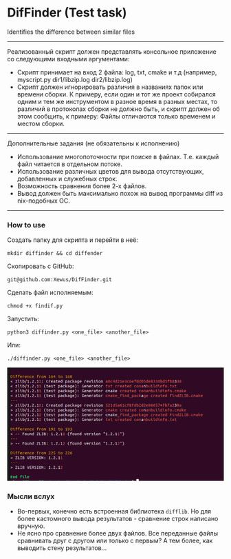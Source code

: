 # DifFinder (Test task)
Identifies the difference between similar files

***
Реализованный скрипт должен представлять консольное приложение со следующими входными
аргументами:
- Скрипт принимает на вход 2 файла: log, txt, cmake и т.д (например, myscript.py dir1/libzip.log
dir2/libzip.log)
- Скрипт должен игнорировать различия в названиях папок или времени сборки. К примеру, если один
и тот же проект собирался одним и тем же инструментом в разное время в разных местах, то
различий в протоколах сборки не должно быть, и скрипт должен об этом сообщить, к примеру:
Файлы отличаются только временем и местом сборки.
****
Дополнительные задания (не обязательны к исполнению)
- Использование многопоточности при поиске в файлах. Т.е. каждый файл читается в отдельном
потоке.
- Использование различных цветов для вывода отсутствующих, добавленных и служебных строк.
- Возможность сравнения более 2-х файлов.
- Вывод должен быть максимально похож на вывод программы diff из nix-подобных ОС.

***
### How to use
Создать папку для скрипта и перейти в неё:
```
mkdir diffinder && cd diffender
```
Скопировать с GitHub:
```
git@github.com:Xewus/DifFinder.git
```
Сделать файл исполняемым:
```
chmod +x findif.py
```
Запустить:
```
python3 diffinder.py <one_file> <another_file>
```
Или:
```
./diffinder.py <one_file> <another_file>

```

![Иллюстрация к проекту](https://github.com/Xewus/DifFinder/blob/main/screen.png)
### Мысли вслух
- Во-первых, конечно есть встроенная библиотека `difflib`. Но для более кастомного вывода результатов - сравнение строк написано вручную.
- Не ясно про сравнение более двух файлов. Все переданные файлы сравнивать друг с другом или только с первым? А тем более, как выводить стену результатов...